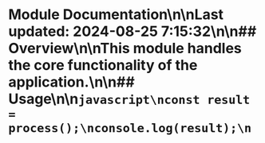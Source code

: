 # Module Documentation\n\nLast updated: 2024-08-25 7:15:32\n\n## Overview\n\nThis module handles the core functionality of the application.\n\n## Usage\n\n```javascript\nconst result = process();\nconsole.log(result);\n```
